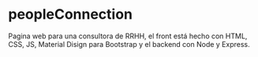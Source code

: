 # peopleConnection

Pagina web para una consultora de RRHH, el front está hecho con HTML, CSS, JS, Material Disign para Bootstrap y el backend con Node y Express. 
